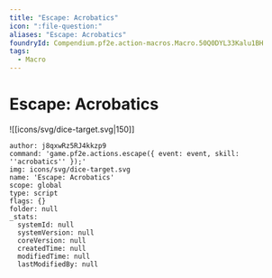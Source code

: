 ```yaml
---
title: "Escape: Acrobatics"
icon: ":file-question:"
aliases: "Escape: Acrobatics"
foundryId: Compendium.pf2e.action-macros.Macro.50Q0DYL33Kalu1BH
tags:
  - Macro
---
```


# Escape: Acrobatics
![[icons/svg/dice-target.svg|150]]

```Macro
author: j8qxwRz5RJ4kkzp9
command: 'game.pf2e.actions.escape({ event: event, skill: ''acrobatics'' });'
img: icons/svg/dice-target.svg
name: 'Escape: Acrobatics'
scope: global
type: script
flags: {}
folder: null
_stats:
  systemId: null
  systemVersion: null
  coreVersion: null
  createdTime: null
  modifiedTime: null
  lastModifiedBy: null
```
